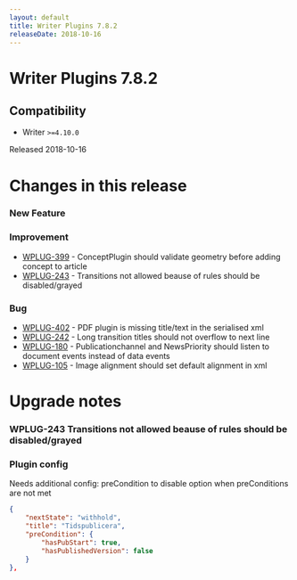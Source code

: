 ```yaml
---
layout: default
title: Writer Plugins 7.8.2
releaseDate: 2018-10-16
---
```

<div class="jumbotron">
    <h1>Writer Plugins 7.8.2</h1>    
    <h2>Compatibility</h2>
    <ul>
        <li>Writer <code>>=4.10.0</code></li>
    </ul>
</div>

Released 2018-10-16

 

# Changes in this release  


### New Feature 



### Improvement 

 * [WPLUG-399](https://jira.infomaker.se/browse/WPLUG-399) - ConceptPlugin should validate geometry before adding concept to article 
 * [WPLUG-243](https://jira.infomaker.se/browse/WPLUG-243) - Transitions not allowed beause of rules should be disabled/grayed 


### Bug 

 * [WPLUG-402](https://jira.infomaker.se/browse/WPLUG-402) - PDF plugin is missing title/text in the serialised xml 
 * [WPLUG-242](https://jira.infomaker.se/browse/WPLUG-242) - Long transition titles should not overflow to next line 
 * [WPLUG-180](https://jira.infomaker.se/browse/WPLUG-180) - Publicationchannel and NewsPriority should listen to document events instead of data events 
 * [WPLUG-105](https://jira.infomaker.se/browse/WPLUG-105) - Image alignment should set default alignment in xml 




# Upgrade notes  
         
### WPLUG-243 Transitions not allowed beause of rules should be disabled/grayed 
### Plugin config
Needs additional config: preCondition to disable option when preConditions are not met

```json
{
    "nextState": "withhold",
    "title": "Tidspublicera",
    "preCondition": {
        "hasPubStart": true,
        "hasPublishedVersion": false
    }
},
```              

